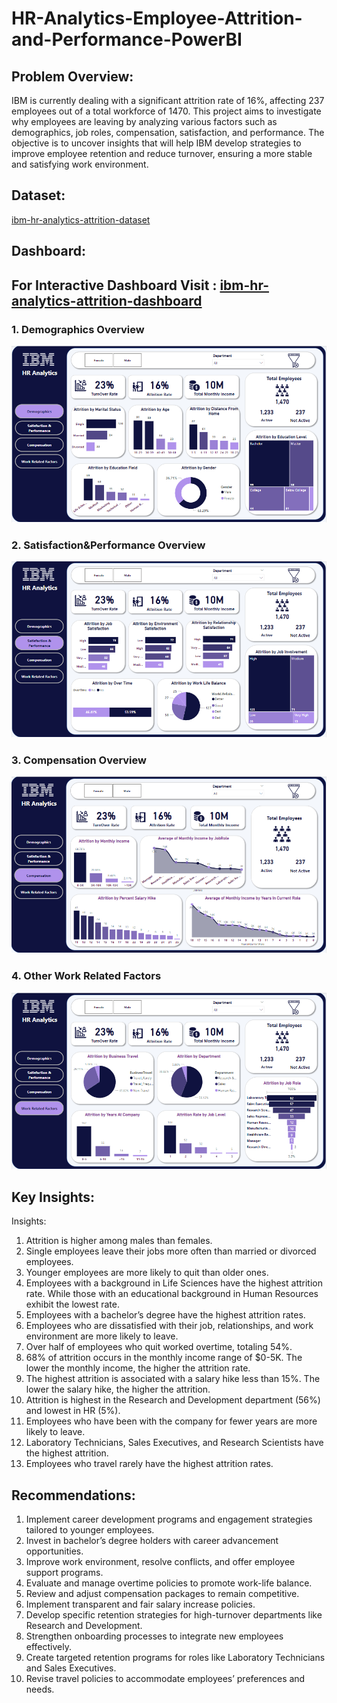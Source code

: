 # HR-Analytics-Employee-Attrition-and-Performance-PowerBI
## Problem Overview:
IBM is currently dealing with a significant attrition rate of 16%, affecting 237 employees out of a total workforce of 1470. This project aims to investigate why employees are leaving by analyzing various factors such as demographics, job roles, compensation, satisfaction, and performance. The objective is to uncover insights that will help IBM develop strategies to improve employee retention and reduce turnover, ensuring a more stable and satisfying work environment.
## Dataset:
[ibm-hr-analytics-attrition-dataset](https://www.kaggle.com/datasets/pavansubhasht/ibm-hr-analytics-attrition-dataset)
## Dashboard:
## For Interactive Dashboard Visit : [ibm-hr-analytics-attrition-dashboard](https://app.powerbi.com/view?r=eyJrIjoiNzNlMzlkYjctZTM4NC00N2FhLWI5ZDMtODgzNjE5YTI5N2I5IiwidCI6IjJhZDI5ZGJiLThjYzQtNDMxNy04NWVlLTM2Mjk2ZWRkZjI1NSJ9) 
### 1. Demographics Overview
![image](https://github.com/Shamss08/HR-Analytics-Employee-Attrition-and-Performance-PowerBI/blob/main/Dashboard1.PNG)
### 2. Satisfaction&Performance Overview
![image](https://github.com/Shamss08/HR-Analytics-Employee-Attrition-and-Performance-PowerBI/blob/main/Dashboard2.PNG)
### 3. Compensation Overview
![image](https://github.com/Shamss08/HR-Analytics-Employee-Attrition-and-Performance-PowerBI/blob/main/Dashboard3.PNG)
### 4. Other Work Related Factors
![image](https://github.com/Shamss08/HR-Analytics-Employee-Attrition-and-Performance-PowerBI/blob/main/Dashboard4.PNG)
## Key Insights:
Insights:
1. Attrition is higher among males than females.
2. Single employees leave their jobs more often than married or divorced employees.
3. Younger employees are more likely to quit than older ones.
4. Employees with a background in Life Sciences have the highest attrition rate. While those with an educational background in Human Resources exhibit the lowest rate.
5. Employees with a bachelor’s degree have the highest attrition rates.
6. Employees who are dissatisfied with their job, relationships, and work environment are more likely to leave.
7. Over half of employees who quit worked overtime, totaling 54%.
8. 68% of attrition occurs in the monthly income range of $0-5K. The lower the monthly income, the higher the attrition rate.
9. The highest attrition is associated with a salary hike less than 15%. The lower the salary hike, the higher the attrition.
10. Attrition is highest in the Research and Development department (56%) and lowest in HR (5%).
11. Employees who have been with the company for fewer years are more likely to leave.
12. Laboratory Technicians, Sales Executives, and Research Scientists have the highest attrition.
13. Employees who travel rarely have the highest attrition rates.
## Recommendations: 
1. Implement career development programs and engagement strategies tailored to younger employees.
2. Invest in bachelor’s degree holders with career advancement opportunities.
3. Improve work environment, resolve conflicts, and offer employee support programs.
4. Evaluate and manage overtime policies to promote work-life balance.
5. Review and adjust compensation packages to remain competitive. 
6. Implement transparent and fair salary increase policies.
7. Develop specific retention strategies for high-turnover departments like Research and Development.
8. Strengthen onboarding processes to integrate new employees effectively.
9. Create targeted retention programs for roles like Laboratory Technicians and Sales Executives.
10. Revise travel policies to accommodate employees’ preferences and needs.


